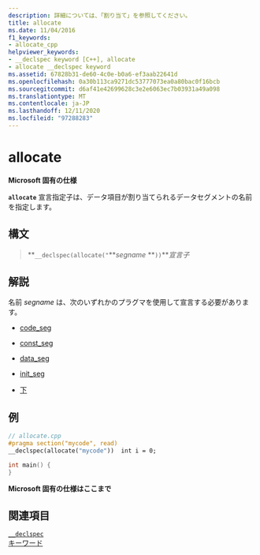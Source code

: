 ```yaml
---
description: 詳細については、「割り当て」を参照してください。
title: allocate
ms.date: 11/04/2016
f1_keywords:
- allocate_cpp
helpviewer_keywords:
- __declspec keyword [C++], allocate
- allocate __declspec keyword
ms.assetid: 67828b31-de60-4c0e-b0a6-ef3aab22641d
ms.openlocfilehash: 0a30b113ca9271dc53777073ea0a80bac0f16bcb
ms.sourcegitcommit: d6af41e42699628c3e2e6063ec7b03931a49a098
ms.translationtype: MT
ms.contentlocale: ja-JP
ms.lasthandoff: 12/11/2020
ms.locfileid: "97288283"
---
```

# <a name="allocate"></a>allocate

**Microsoft 固有の仕様**

**`allocate`** 宣言指定子は、データ項目が割り当てられるデータセグメントの名前を指定します。

## <a name="syntax"></a>構文

> **`__declspec(allocate("`***segname* **`))`***宣言子*

## <a name="remarks"></a>解説

名前 *segname* は、次のいずれかのプラグマを使用して宣言する必要があります。

- [code_seg](../preprocessor/code-seg.md)

- [const_seg](../preprocessor/const-seg.md)

- [data_seg](../preprocessor/data-seg.md)

- [init_seg](../preprocessor/init-seg.md)

- [下](../preprocessor/section.md)

## <a name="example"></a>例

```cpp
// allocate.cpp
#pragma section("mycode", read)
__declspec(allocate("mycode"))  int i = 0;

int main() {
}
```

**Microsoft 固有の仕様はここまで**

## <a name="see-also"></a>関連項目

[`__declspec`](../cpp/declspec.md)<br/>
[キーワード](../cpp/keywords-cpp.md)

